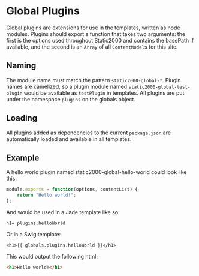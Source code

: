 # Global Plugins

Global plugins are extensions for use in the templates, written as node modules. Plugins should export a function that takes two arguments: the first is the options used throughout Static2000 and contains the basePath if available, and the second is an `Array` of all `ContentModel`s for this site.

## Naming

The module name must match the pattern `static2000-global-*`. Plugin names are camelized, so a plugin module named `static2000-global-test-plugin` would be available as `testPlugin` in templates. All plugins are put under the namespace `plugins` on the globals object.

## Loading

All plugins added as dependencies to the current `package.json` are automatically loaded and available in all templates.

## Example

A hello world plugin named static2000-global-hello-world could look like this:

```js
module.exports = function(options, contentList) {
	return "Hello world!";
};
```

And would be used in a Jade template like so:

```jade
h1= plugins.helloWorld
```

Or in a Swig template:

```htmldjango
<h1>{{ globals.plugins.helloWorld }}</h1>
```

This would output the following html:

```html
<h1>Hello world!</h1>
```
